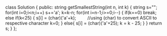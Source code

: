 class Solution {
public:
string getSmallestString(int n, int k) {
string s="";
for(int i=0;i<n;i++)
s+='a';
k=k-n;
for(int i=n-1;i>=0;i--)
{
if(k==0)
break;
else if(k<25)
{
s[i] = (char)('a'+k);          //using (char) to convert ASCII to respective character
k=0;
}
else{
s[i] = (char)('a'+25);
k = k - 25;
}
}
return s;
}
};